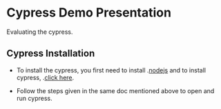 Cypress Demo Presentation
=========================

Evaluating the cypress.

## Cypress Installation

* To install the cypress, you first need to install .[nodejs](https://developer.fedoraproject.org/tech/languages/nodejs/nodejs.html) and to install cypress, .[click here](https://docs.cypress.io/guides/getting-started/installing-cypress.html#System-requirements).

* Follow the steps given in the same doc mentioned above to open and run cypress.
